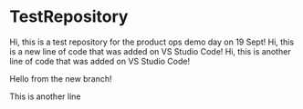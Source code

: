 # TestRepository
Hi, this is a test repository for the product ops demo day on 19 Sept! 
Hi, this is a new line of code that was added on VS Studio Code!
Hi, this is another line of code that was added on VS Studio Code! 

Hello from the new branch!

This is another line

